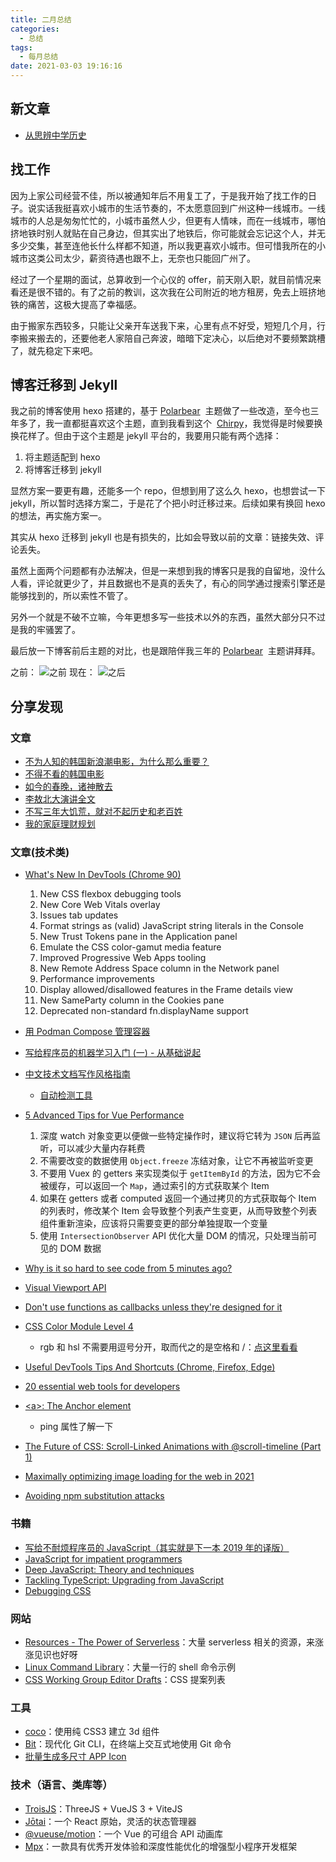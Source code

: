 ```yaml
---
title: 二月总结
categories:
  - 总结
tags:
  - 每月总结
date: 2021-03-03 19:16:16
---
```


## 新文章

- [从思辨中学历史](https://4ark.me/posts/cong-si-bina-xue-xi-li-shi/)

## 找工作

因为上家公司经营不佳，所以被通知年后不用复工了，于是我开始了找工作的日子。说实话我挺喜欢小城市的生活节奏的，不太愿意回到广州这种一线城市。一线城市的人总是匆匆忙忙的，小城市虽然人少，但更有人情味，而在一线城市，哪怕挤地铁时别人就贴在自己身边，但其实出了地铁后，你可能就会忘记这个人，并无多少交集，甚至连他长什么样都不知道，所以我更喜欢小城市。但可惜我所在的小城市这类公司太少，薪资待遇也跟不上，无奈也只能回广州了。

经过了一个星期的面试，总算收到一个心仪的 offer，前天刚入职，就目前情况来看还是很不错的。有了之前的教训，这次我在公司附近的地方租房，免去上班挤地铁的痛苦，这极大提高了幸福感。

由于搬家东西较多，只能让父亲开车送我下来，心里有点不好受，短短几个月，行李搬来搬去的，还要他老人家陪自己奔波，暗暗下定决心，以后绝对不要频繁跳槽了，就先稳定下来吧。

## 博客迁移到 Jekyll

我之前的博客使用 hexo 搭建的，基于 [Polarbear](https://github.com/frostfan/hexo-theme-polarbear)  主题做了一些改造，至今也三年多了，我一直都挺喜欢这个主题，直到我看到这个  [Chirpy](https://github.com/cotes2020/jekyll-theme-chirpy)，我觉得是时候要换换花样了。但由于这个主题是 jekyll 平台的，我要用只能有两个选择：

1. 将主题适配到 hexo
2. 将博客迁移到 jekyll

显然方案一要更有趣，还能多一个 repo，但想到用了这么久 hexo，也想尝试一下 jekyll，所以暂时选择方案二，于是花了个把小时迁移过来。后续如果有换回 hexo 的想法，再实施方案一。

其实从 hexo 迁移到 jekyll 也是有损失的，比如会导致以前的文章：链接失效、评论丢失。

虽然上面两个问题都有办法解决，但是一来想到我的博客只是我的自留地，没什么人看，评论就更少了，并且数据也不是真的丢失了，有心的同学通过搜索引擎还是能够找到的，所以索性不管了。

另外一个就是不破不立嘛，今年更想多写一些技术以外的东西，虽然大部分只不过是我的牢骚罢了。

最后放一下博客前后主题的对比，也是跟陪伴我三年的 [Polarbear](https://github.com/frostfan/hexo-theme-polarbear)  主题讲拜拜。

之前：
![之前](https://gd4ark-1258805822.cos.ap-guangzhou.myqcloud.com/images/20210304220338.png)
现在：
![之后](https://gd4ark-1258805822.cos.ap-guangzhou.myqcloud.com/images/20210304220711.png)

## 分享发现

### 文章

- [不为人知的韩国新浪潮电影，为什么那么重要？](https://mp.weixin.qq.com/s/IIilfJrCCUmOLxd70Vv1Lw)
- [不得不看的韩国电影](http://einverne.github.io/post/2015/09/korean-film.html)
- [如今的春晚，诸神散去](https://m.k.sohu.com/d/515933722)
- [李敖北大演讲全文](https://www.zuola.com/weblog/2005/09/298.htm)
- [不写三年大饥荒，就对不起历史和老百姓](http://mjlsh.usc.cuhk.edu.hk/Book.aspx?cid=4&tid=5812)
- [我的家庭理财规划](https://www.bmpi.dev/self/my-financial-planning/)

### 文章(技术类)

- [What's New In DevTools (Chrome 90)](https://developers.google.com/web/updates/2021/02/devtools)

  1. New CSS flexbox debugging tools
  2. New Core Web Vitals overlay
  3. Issues tab updates
  4. Format strings as (valid) JavaScript string literals in the Console
  5. New Trust Tokens pane in the Application panel
  6. Emulate the CSS color-gamut media feature
  7. Improved Progressive Web Apps tooling
  8. New Remote Address Space column in the Network panel
  9. Performance improvements
  10. Display allowed/disallowed features in the Frame details view
  11. New SameParty column in the Cookies pane
  12. Deprecated non-standard fn.displayName support

- [用 Podman Compose 管理容器](https://linux.cn/article-13125-1.html?utm_source=rss&utm_medium=rss)
- [写给程序员的机器学习入门 (一) - 从基础说起](https://www.cnblogs.com/zkweb/p/12642710.html)
- [中文技术文档写作风格指南](https://zh-style-guide.readthedocs.io/zh_CN/latest/)
  - [自动检测工具](https://github.com/tidb-incubator/zh.md)
- [5 Advanced Tips for Vue Performance](https://codeburst.io/5-vue-performance-tips-98e184338439)

  1. 深度 watch 对象变更以便做一些特定操作时，建议将它转为 `JSON` 后再监听，可以减少大量内存耗费
  2. 不需要改变的数据使用 `Object.freeze` 冻结对象，让它不再被监听变更
  3. 不要用 Vuex 的 getters 来实现类似于 `getItemById` 的方法，因为它不会被缓存，可以返回一个 `Map`，通过索引的方式获取某个 Item
  4. 如果在 getters 或者 computed 返回一个通过拷贝的方式获取每个 Item 的列表时，修改某个 Item 会导致整个列表产生变更，从而导致整个列表组件重新渲染，应该将只需要变更的部分单独提取一个变量
  5. 使用 `IntersectionObserver` API 优化大量 DOM 的情况，只处理当前可见的 DOM 数据

- [Why is it so hard to see code from 5 minutes ago?](https://web.eecs.utk.edu/~azh/blog/yestercode.html)
- [Visual Viewport API](https://developer.mozilla.org/en-US/docs/Web/API/Visual_Viewport_API)
- [Don't use functions as callbacks unless they're designed for it](https://jakearchibald.com/2021/function-callback-risks/)
- [CSS Color Module Level 4](https://drafts.csswg.org/css-color/#funcdef-rgb)
  - rgb 和 hsl 不需要用逗号分开，取而代之的是空格和 /：[点这里看看](https://twitter.com/argyleink/status/1218305696862588928)
- [Useful DevTools Tips And Shortcuts (Chrome, Firefox, Edge)](https://www.smashingmagazine.com/2021/02/useful-chrome-firefox-devtools-tips-shortcuts/)
- [20 essential web tools for developers](https://www.jesuisundev.com/en/20-essential-web-tools-for-developers/)
- [\<a>: The Anchor element](https://developer.mozilla.org/en-US/docs/Web/HTML/Element/a#attributes)
  - ping 属性了解一下
- [The Future of CSS: Scroll-Linked Animations with @scroll-timeline (Part 1)](https://www.bram.us/2021/02/23/the-future-of-css-scroll-linked-animations-part-1/)
- [Maximally optimizing image loading for the web in 2021](https://www.industrialempathy.com/posts/image-optimizations/)
- [Avoiding npm substitution attacks](https://github.blog/2021-02-12-avoiding-npm-substitution-attacks/)

### 书籍

- [写给不耐烦程序员的 JavaScript（其实就是下一本 2019 年的译版）](https://impatient-js.apachecn.org/#/)
- [JavaScript for impatient programmers](https://exploringjs.com/impatient-js/)
- [Deep JavaScript: Theory and techniques](https://exploringjs.com/deep-js/)
- [Tackling TypeScript: Upgrading from JavaScript](https://exploringjs.com/tackling-ts/)
- [Debugging CSS](https://debuggingcss.com/)

### 网站

- [Resources - The Power of Serverless](https://serverless.css-tricks.com/resources/)：大量 serverless 相关的资源，来涨涨见识也好呀
- [Linux Command Library](https://linuxcommandlibrary.com/basic/oneliners.html?ref=tiny-helpers)：大量一行的 shell 命令示例
- [CSS Working Group Editor Drafts](https://drafts.csswg.org/)：CSS 提案列表

### 工具

- [coco](https://github.com/barhatsor/coco)：使用纯 CSS3 建立 3d 组件
- [Bit](https://github.com/chriswalz/bit)：现代化 Git CLI，在终端上交互式地使用 Git 命令
- [批量生成多尺寸 APP Icon](https://atool.vip/appicon/)

### 技术（语言、类库等）

- [TroisJS](https://troisjs.github.io/)：ThreeJS + VueJS 3 + ViteJS
- [Jōtai](https://github.com/pmndrs/jotai)：一个 React 原始，灵活的状态管理器
- [@vueuse/motion](https://motion.vueuse.org/)：一个 Vue 的可组合 API 动画库
- [Mpx](https://github.com/didi/mpx)：一款具有优秀开发体验和深度性能优化的增强型小程序开发框架

